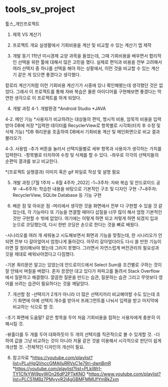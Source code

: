# tools_sv_project
툴스_개인프로젝트

1. 제목
VS 계산기 

2. 프로젝트 개요
실생활에서 기회비용을 계산 및 비교할 수 있는 계산기 앱 제작

3. 개발 동기
1학년 미시경제 교양 과목을 들었는데, 그때 기회비용을 배우면서 합리적인 선택을 위한 툴에 대해서 많은 고민을 했다. 실제로 편익과 비용을 전부 고려해서 여러 선택지 중 하나를 선택을 해야 하는 상황에서, 이런 것을 비교할 수 있는 계산기 같은 게 있으면 좋겠다고 생각했다.

칼로리 계산기처럼 이런 기회비용 계산기가 시중에 있나 확인해봤는데 생각했던 것은 없었다. 그래서 이 프로젝트를 통해 자바 복습은 물론 아이디어를 구현해보면 좋겠다는 막연한 생각으로 이 프로젝트를 하게 되었다.

4. 개발 과정 
4-1. 개발환경
*Android Studio
*JAVA

4-2. 메인 기능
*사용자가 비교하려는 대상들의 편익, 명시적 비용, 암묵적 비용을 입력받아 DB에 저장
*입력한 데이터를 RecyclerView로 항목별로 시각화(터치 후 수정 및 삭제 기능)
*DB 쿼리문을 호출하여 DB에서 기회비용 계산 및 메인화면으로 비교 결과 불러오기

4-3. 사용법
-추가 버튼을 눌러서 선택지들별로 세부 항목과 사용자가 생각하는 가치를 입력한다.
-항목별로 터치하여 수정 및 삭제를 할 수 있다.
-좌우로 각각의 선택지들의 순편익 결과를 보고 비교한다.

*(프로젝트 실행결과) 이미지 혹은 gif 파일로 작성 및 설명 필요 

5. 개발 과정
[7월 1주차 ~ 8월 4주차 ,2022]
-1~3주차: 자바 복습 및 안드로이드 공부
-4~6주차: 학습한 내용을 바탕으로 기본적인 구조 및 디자인 구현
-7~8주차: RecyclerView, SQLite Database 등 기능 구현

6. 배운 점 및 아쉬운 점
-머리에서 생각한 것을 화면에서 전부 다 구현할 수 있을 것 같았는데, 각 기능마다 또 기능을 연결할 때마다 삽질을 너무 많이 해서 엄청 기본적인 것만 구현할 수 밖에 없었다. 여기에는 이렇게 하면 되고 저렇게 하면 되겠지 입과 눈으로 코딩했는데, 다시 한번 코딩은 손으로 한다는 것을 뼈로 배웠다.

-시나리오를 여러 개 세워놓고 시도해보면서 화면과 기능을 맞췄는데, 한 시나리오가 안되면 전부 다 갈아엎어서 엄청나게 돌아갔다. 아무리 갈아엎더라도 다시 쓸 만한 기능이라면 잘 정리해놔야 했는데 그러지 못했다. 그러면서 자연스럽게 버전관리의 필요성과 깃을 제대로 배워놔야겠다고 다짐했다.

-기본 쿼리문은 알고는 있었는데 안드로이드에서 Select Sum을 조건별로 구하는 것이 잘 안돼서 며칠을 버렸다. 혼자 끙끙만 대고 있다가 파파고를 돌려서 Stack Overflow에서 질문하고 해결했다. 깔끔한 질문을 만드는 습관, 질문하는 습관 그리고 무엇보다 영어를 쓰려는 습관이 필요하다는 것을 깨달았다.


7. 개선할 점
-선택지가 2개가 아니라 더 많은 선택지끼리 비교해야할 수도 있는데 초기 화면에 아예 선택지 개수를 받아서 프래그먼트를 나눠서 입력을 받고 마지막에 비교하는 식으로 할 것.

-초기 화면에 도움말? 같은 항목을 두어 처음 기회비용을 접하는 사용자에게 충분히 이해시킬 것.

-뷰홀더를 두 개를 두어 대화하듯이 두 개의 선택지를 직관적으로 볼 수 있게할 것.
-더하여 값을 그냥 비교하는 것이 아니라 저울 같은 것을 이용해서 시각적으로 판단이 쉽게 개선할 것.
-전체적인 디자인의 개선이 필요.

8. 참고자료
*https://youtube.com/playlist?list=PLuHgQVnccGMAIluRRVsC1e79ri-dwnBmR
*https://youtube.com/playlist?list=PLkiWrI-TY1CfkYWj9pvWOn26dP2PTkKNO
*https://www.youtube.com/playlist?list=PLC51MBz7PMyyyR2l4gGBMFMMUfYmBkZxm

